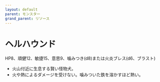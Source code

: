 ```yaml
---
layout: default
parent: モンスター
grand_parent: リソース
---
```


# ヘルハウンド

HP8、頑健12、敏捷15、意思9、噛みつき(d8)または火炎ブレス(d6、ブラスト)

- 火山付近に生息する賢い怪物犬。
- 火や熱によるダメージを受けない。噛みついた鉄を溶かすほど熱い。
